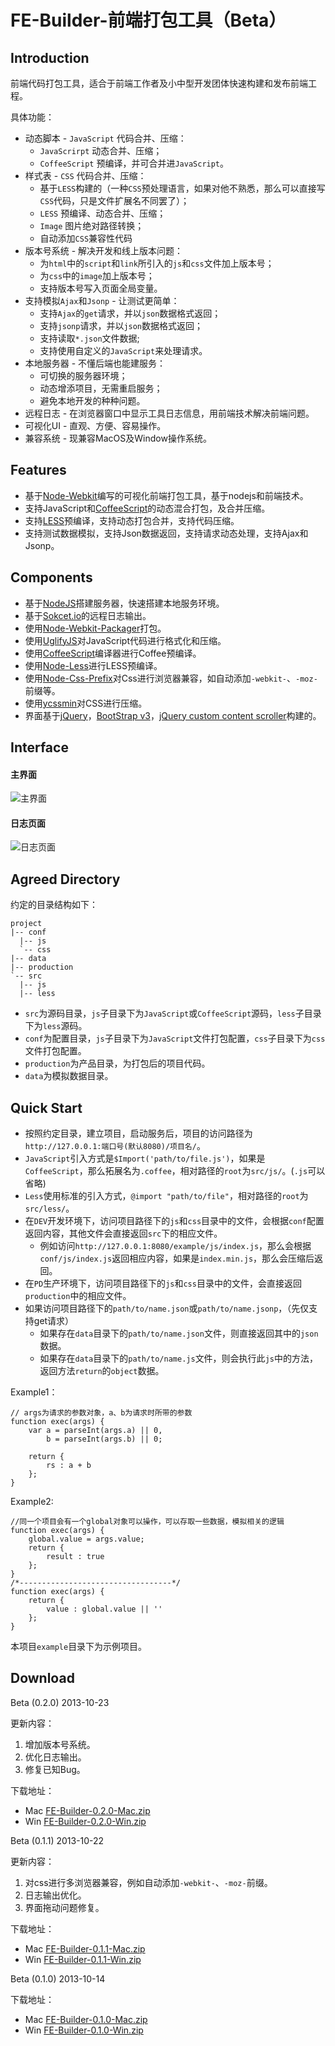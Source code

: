 # FE-Builder-前端打包工具（Beta）


## Introduction

前端代码打包工具，适合于前端工作者及小中型开发团体快速构建和发布前端工程。

具体功能：

* 动态脚本 - `JavaScript` 代码合并、压缩：
  * `JavaScrirpt` 动态合并、压缩；
  * `CoffeeScript` 预编译，并可合并进`JavaScript`。
* 样式表 - `CSS` 代码合并、压缩：
  * 基于`LESS`构建的（一种`CSS`预处理语言，如果对他不熟悉，那么可以直接写`CSS`代码，只是文件扩展名不同罢了）；
  * `LESS` 预编译、动态合并、压缩；
  * `Image` 图片绝对路径转换；
  * 自动添加`CSS`兼容性代码
* 版本号系统 - 解决开发和线上版本问题：
  * 为`html`中的`script`和`link`所引入的`js`和`css`文件加上版本号；
  * 为`css`中的`image`加上版本号；
  * 支持版本号写入页面全局变量。
* 支持模拟`Ajax`和`Jsonp` - 让测试更简单：
  * 支持`Ajax`的`get`请求，并以`json`数据格式返回；
  * 支持`jsonp`请求，并以`json`数据格式返回；
  * 支持读取`*.json`文件数据;
  * 支持使用自定义的`JavaScript`来处理请求。
* 本地服务器 - 不懂后端也能建服务：
  * 可切换的服务器环境；
  * 动态增添项目，无需重启服务；
  * 避免本地开发的种种问题。
* 远程日志 - 在浏览器窗口中显示工具日志信息，用前端技术解决前端问题。
* 可视化UI - 直观、方便、容易操作。
* 兼容系统 - 现兼容MacOS及Window操作系统。


## Features

* 基于[Node-Webkit](https://raw.github.com/rogerwang/node-webkit)编写的可视化前端打包工具，基于nodejs和前端技术。
* 支持JavaScript和[CoffeeScript](http://jashkenas.github.io/coffee-script/)的动态混合打包，及合并压缩。
* 支持[LESS](http://lesscss.net)预编译，支持动态打包合并，支持代码压缩。
* 支持测试数据模拟，支持Json数据返回，支持请求动态处理，支持Ajax和Jsonp。

## Components

* 基于[NodeJS](http://nodejs.org)搭建服务器，快速搭建本地服务环境。
* 基于[Sokcet.io](http://socket.io)的远程日志输出。
* 使用[Node-Webkit-Packager](https://gitcafe.com/EdwonLim/Node-Webkit-Packager)打包。
* 使用[UglifyJS](https://github.com/mishoo/UglifyJS)对JavaScript代码进行格式化和压缩。
* 使用[CoffeeScript](http://jashkenas.github.io/coffee-script/)编译器进行Coffee预编译。
* 使用[Node-Less](https://gitcafe.com/EdwonLim/node-less)进行LESS预编译。
* 使用[Node-Css-Prefix](https://gitcafe.com/EdwonLim/Node-Css-Prefix)对Css进行浏览器兼容，如自动添加`-webkit-`、`-moz-`前缀等。
* 使用[ycssmin](https://github.com/yui/ycssmin)对CSS进行压缩。
* 界面基于[jQuery](http://jquery.com)，[BootStrap v3](http://v3.bootcss.com/)，[jQuery custom content scroller](http://manos.malihu.gr/jquery-custom-content-scroller/)构建的。

## Interface

#### 主界面
![主界面](http://febuilder.sinaapp.com/FEB.png)

#### 日志页面
![日志页面](http://febuilder.sinaapp.com/FEB_log.png)

## Agreed Directory

约定的目录结构如下：

```
project
|-- conf
  |-- js
  `-- css 
|-- data
|-- production
`-- src
  |-- js
  |-- less
```

* `src`为源码目录，`js`子目录下为`JavaScript`或`CoffeeScript`源码，`less`子目录下为`less`源码。
* `conf`为配置目录，`js`子目录下为`JavaScript`文件打包配置，`css`子目录下为`css`文件打包配置。
* `production`为产品目录，为打包后的项目代码。
* `data`为模拟数据目录。

## Quick Start

* 按照约定目录，建立项目，启动服务后，项目的访问路径为`http://127.0.0.1:端口号(默认8080)/项目名/`。
* `JavaScript`引入方式是`$Import('path/to/file.js')`，如果是`CoffeeScript`，那么拓展名为`.coffee`，相对路径的`root`为`src/js/`。(`.js`可以省略)
* `Less`使用标准的引入方式，`@import "path/to/file"`，相对路径的`root`为`src/less/`。
* 在`DEV`开发环境下，访问项目路径下的`js`和`css`目录中的文件，会根据`conf`配置返回内容，其他文件会直接返回`src`下的相应文件。
  * 例如访问`http://127.0.0.1:8080/example/js/index.js`，那么会根据`conf/js/index.js`返回相应内容，如果是`index.min.js`，那么会压缩后返回。
* 在`PD`生产环境下，访问项目路径下的`js`和`css`目录中的文件，会直接返回`production`中的相应文件。
* 如果访问项目路径下的`path/to/name.json`或`path/to/name.jsonp`，（先仅支持get请求）
  * 如果存在`data`目录下的`path/to/name.json`文件，则直接返回其中的`json`数据。
  * 如果存在`data`目录下的`path/to/name.js`文件，则会执行此`js`中的方法，返回方法`return`的`object`数据。
 
Example1：
 
```
// args为请求的参数对象，a、b为请求时所带的参数
function exec(args) {
    var a = parseInt(args.a) || 0,
        b = parseInt(args.b) || 0;

    return {
        rs : a + b
    };
}
```
Example2:

```
//同一个项目会有一个global对象可以操作，可以存取一些数据，模拟相关的逻辑
function exec(args) {
    global.value = args.value;
    return {
        result : true
    };
}
/*----------------------------------*/
function exec(args) {
    return {
        value : global.value || ''
    };
}
```

本项目`example`目录下为示例项目。

## Download

Beta (0.2.0) 2013-10-23

更新内容：

1. 增加版本号系统。
2. 优化日志输出。
3. 修复已知Bug。

下载地址：

* Mac [FE-Builder-0.2.0-Mac.zip](http://pan.baidu.com/s/1JUha)
* Win [FE-Builder-0.2.0-Win.zip](http://pan.baidu.com/s/13QkuV)

Beta (0.1.1) 2013-10-22

更新内容：

1. 对css进行多浏览器兼容，例如自动添加`-webkit-`、`-moz-`前缀。
2. 日志输出优化。
3. 界面拖动问题修复。

下载地址：

* Mac [FE-Builder-0.1.1-Mac.zip](http://pan.baidu.com/s/1suLCO)
* Win [FE-Builder-0.1.1-Win.zip](http://pan.baidu.com/s/1JQAv)

Beta (0.1.0) 2013-10-14

下载地址：

* Mac [FE-Builder-0.1.0-Mac.zip](http://pan.baidu.com/s/1wxGlz)
* Win [FE-Builder-0.1.0-Win.zip](http://pan.baidu.com/s/1uvNaT)


